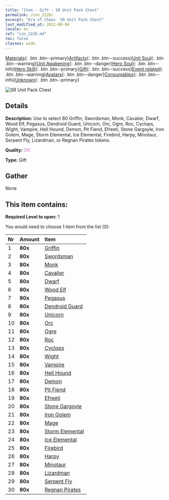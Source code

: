 ```yaml
---
title: "Item - Gift - SR Unit Pack Chest"
permalink: /con_2226/
excerpt: "Era of Chaos  SR Unit Pack Chest"
last_modified_at: 2021-08-04
locale: en
ref: "con_2226.md"
toc: false
classes: wide
---
```

 [Materials](/Items/){: .btn .btn--primary}[Artifacts](/Items/Artifacts/){: .btn .btn--success}[Unit Soul](/Items/UnitSoul/){: .btn .btn--warning}[Unit Awakening](/Items/UnitAwakening/){: .btn .btn--danger}[Hero Soul](/Items/HeroSoul/){: .btn .btn--info}[Hero Skill](/Items/HeroSkill/){: .btn .btn--primary}[Gift](/Items/Gift/){: .btn .btn--success}[Event related](/Items/Events/){: .btn .btn--warning}[Avatars](/Items/Avatars/){: .btn .btn--danger}[Consumables](/Items/Consumables/){: .btn .btn--info}[Unknown](/Items/Unknown/){: .btn .btn--primary}

 ![SR Unit Pack Chest](/images/t/i_907035.png)

## Details
 **Description:** Use to select 80 Griffin, Swordsman, Monk, Cavalier, Dwarf, Wood Elf, Pegasus, Dendroid Guard, Unicorn, Orc, Ogre, Roc, Cyclops, Wight, Vampire, Hell Hound, Demon, Pit Fiend, Efreeti, Stone Gargoyle, Iron Golem, Mage, Storm Elemental, Ice Elemental, Firebird, Harpy, Minotaur, Serpent Fly, Lizardman, or Regnan Pirates tokens.

 **Quality:** <span style="color: #DA70D6">OK</span>

 **Type:** Gift

## Gather

  None

## This item contains:

 **Required Level to open:** 1

 You would need to choose 1 item from the list (0):

  | Nr | Amount |     Item    |
  |:---|:-------|:------------|
  | 1 |  **80x** | [Griffin](/Items/unt_192/) |  | 
  | 2 |  **80x** | [Swordsman](/Items/unt_193/) |  | 
  | 3 |  **80x** | [Monk](/Items/unt_194/) |  | 
  | 4 |  **80x** | [Cavalier ](/Items/unt_195/) |  | 
  | 5 |  **80x** | [Dwarf](/Items/unt_200/) |  | 
  | 6 |  **80x** | [Wood Elf](/Items/unt_201/) |  | 
  | 7 |  **80x** | [Pegasus](/Items/unt_202/) |  | 
  | 8 |  **80x** | [Dendroid Guard](/Items/unt_203/) |  | 
  | 9 |  **80x** | [Unicorn](/Items/unt_204/) |  | 
  | 10 |  **80x** | [Orc](/Items/unt_219/) |  | 
  | 11 |  **80x** | [Ogre](/Items/unt_220/) |  | 
  | 12 |  **80x** | [Roc](/Items/unt_221/) |  | 
  | 13 |  **80x** | [Cyclops](/Items/unt_222/) |  | 
  | 14 |  **80x** | [Wight](/Items/unt_210/) |  | 
  | 15 |  **80x** | [Vampire](/Items/unt_211/) |  | 
  | 16 |  **80x** | [Hell Hound](/Items/unt_228/) |  | 
  | 17 |  **80x** | [Demon](/Items/unt_229/) |  | 
  | 18 |  **80x** | [Pit Fiend](/Items/unt_230/) |  | 
  | 19 |  **80x** | [Efreeti](/Items/unt_231/) |  | 
  | 20 |  **80x** | [Stone Gargoyle](/Items/unt_236/) |  | 
  | 21 |  **80x** | [Iron Golem](/Items/unt_237/) |  | 
  | 22 |  **80x** | [Mage](/Items/unt_238/) |  | 
  | 23 |  **80x** | [Storm Elemental](/Items/unt_263/) |  | 
  | 24 |  **80x** | [Ice Elemental](/Items/unt_264/) |  | 
  | 25 |  **80x** | [Firebird](/Items/unt_268/) |  | 
  | 26 |  **80x** | [Harpy](/Items/unt_245/) |  | 
  | 27 |  **80x** | [Minotaur](/Items/unt_248/) |  | 
  | 28 |  **80x** | [Lizardman](/Items/unt_254/) |  | 
  | 29 |  **80x** | [Serpent Fly](/Items/unt_255/) |  | 
  | 30 |  **80x** | [Regnan Pirates](/Items/unt_273/) |  | 
